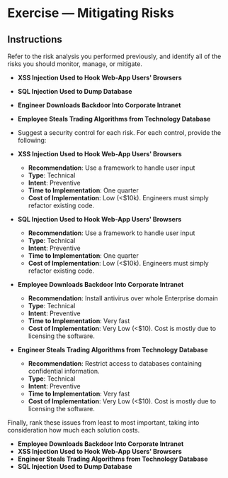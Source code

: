 # Exercise — Mitigating Risks

## Instructions

Refer to the risk analysis you performed previously, and identify all of the risks you should monitor, manage, or mitigate.
- **XSS Injection Used to Hook Web-App Users' Browsers**
- **SQL Injection Used to Dump Database**
- **Engineer Downloads Backdoor Into Corporate Intranet**
- **Employee Steals Trading Algorithms from Technology Database**

- Suggest a security control for each risk. For each control, provide the following:  
- **XSS Injection Used to Hook Web-App Users' Browsers**
  - **Recommendation**: Use a framework to handle user input
  - **Type**: Technical 
  - **Intent**: Preventive 
  - **Time to Implementation**: One quarter
  - **Cost of Implementation**: Low (<$10k). Engineers must simply refactor existing code.
- **SQL Injection Used to Hook Web-App Users' Browsers**
  - **Recommendation**: Use a framework to handle user input
  - **Type**: Technical 
  - **Intent**: Preventive 
  - **Time to Implementation**: One quarter
  - **Cost of Implementation**: Low (<$10k). Engineers must simply refactor existing code.
- **Employee Downloads Backdoor Into Corporate Intranet**
  - **Recommendation**: Install antivirus over whole Enterprise domain
  - **Type**: Technical
  - **Intent**: Preventive
  - **Time to Implementation**: Very fast
  - **Cost of Implementation**: Very Low (<$10). Cost is mostly due to licensing the software.
- **Engineer Steals Trading Algorithms from Technology Database**
  - **Recommendation**: Restrict access to databases containing confidential information.
  - **Type**: Technical
  - **Intent**: Preventive
  - **Time to Implementation**: Very fast
  - **Cost of Implementation**: Very Low (<$10). Cost is mostly due to licensing the software.

Finally, rank these issues from least to most important, taking into consideration how much each solution costs.
- **Employee Downloads Backdoor Into Corporate Intranet**
- **XSS Injection Used to Hook Web-App Users' Browsers**
- **Engineer Steals Trading Algorithms from Technology Database**
- **SQL Injection Used to Dump Database**

